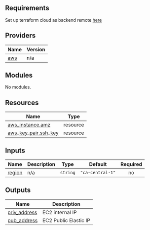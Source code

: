 ## Requirements

Set up terraform cloud as backend remote [here](https://www.terraform.io/language/settings/backends/remote)

## Providers

| Name | Version |
|------|---------|
| <a name="provider_aws"></a> [aws](#provider\_aws) | n/a |

## Modules

No modules.

## Resources

| Name | Type |
|------|------|
| [aws_instance.amz](https://registry.terraform.io/providers/hashicorp/aws/latest/docs/resources/instance) | resource |
| [aws_key_pair.ssh_key](https://registry.terraform.io/providers/hashicorp/aws/latest/docs/resources/key_pair) | resource |

## Inputs

| Name | Description | Type | Default | Required |
|------|-------------|------|---------|:--------:|
| <a name="input_region"></a> [region](#input\_region) | n/a | `string` | `"ca-central-1"` | no |

## Outputs

| Name | Description |
|------|-------------|
| <a name="output_priv_address"></a> [priv\_address](#output\_priv\_address) | EC2 internal IP |
| <a name="output_pub_address"></a> [pub\_address](#output\_pub\_address) | EC2 Public Elastic IP |
